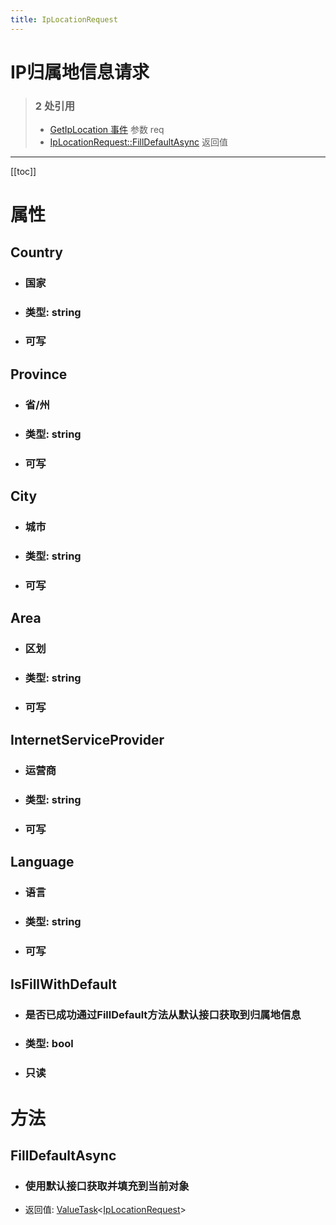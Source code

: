 ```yaml
---
title: IpLocationRequest
---
```


# IP归属地信息请求

> ### 2 处引用
> - [GetIpLocation 事件](../events/GetIpLocation.md) 参数 req
> - [IpLocationRequest::FillDefaultAsync](../types/IpLocationRequest.md#filldefaultasync) 返回值
---

[[toc]]

# 属性
## Country
- ### 国家
- ### 类型: string
- ### 可写
## Province
- ### 省/州
- ### 类型: string
- ### 可写
## City
- ### 城市
- ### 类型: string
- ### 可写
## Area
- ### 区划
- ### 类型: string
- ### 可写
## InternetServiceProvider
- ### 运营商
- ### 类型: string
- ### 可写
## Language
- ### 语言
- ### 类型: string
- ### 可写
## IsFillWithDefault
- ### 是否已成功通过FillDefault方法从默认接口获取到归属地信息
- ### 类型: bool
- ### 只读
# 方法
## FillDefaultAsync
- ### 使用默认接口获取并填充到当前对象
- 返回值: [ValueTask](../types/ValueTask.md)&lt;[IpLocationRequest](../types/IpLocationRequest.md)&gt;